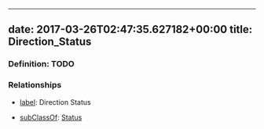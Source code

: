 
---
date: 2017-03-26T02:47:35.627182+00:00
title: Direction_Status
---
### Definition: TODO

### Relationships

* [label](http://www.w3.org/2000/01/rdf-schema#label): Direction Status

* [subClassOf](http://www.w3.org/2000/01/rdf-schema#subClassOf): [Status](https://brickschema.org/schema/1.0/Brick#Status)
